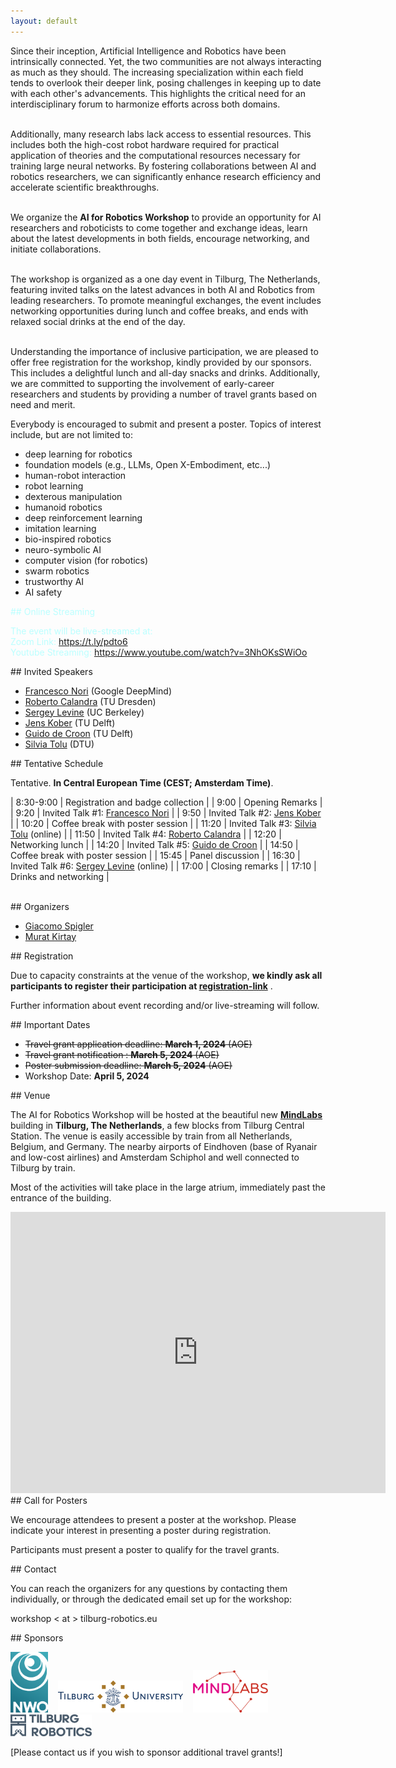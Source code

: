 ```yaml
---
layout: default
---
```



<div id="abstract" />
<p style='text-align: justify;'>

Since their inception, Artificial Intelligence and Robotics have been intrinsically connected. Yet, the two communities are not always interacting as much as they should. The increasing specialization within each field tends to overlook their deeper link, posing challenges in keeping up to date with each other's advancements. This highlights the critical need for an interdisciplinary forum to harmonize efforts across both domains.<br/><br/>

Additionally, many research labs lack access to essential resources. This includes both the high-cost robot hardware required for practical application of theories and the computational resources necessary for training large neural networks. By fostering collaborations between AI and robotics researchers, we can significantly enhance research efficiency and accelerate scientific breakthroughs.<br/><br/>

We organize the <b>AI for Robotics Workshop</b> to provide an opportunity for AI researchers and roboticists to come together and exchange ideas, learn about the latest developments in both fields, encourage networking, and initiate collaborations.<br/><br/>

The workshop is organized as a one day event in Tilburg, The Netherlands, featuring invited talks on the latest advances in both AI and Robotics from leading researchers. To promote meaningful exchanges, the event includes networking opportunities during lunch and coffee breaks, and ends with relaxed social drinks at the end of the day.<br/><br/>

Understanding the importance of inclusive participation, we are pleased to offer free registration for the workshop, kindly provided by our sponsors. This includes a delightful lunch and all-day snacks and drinks. Additionally, we are committed to supporting the involvement of early-career researchers and students by providing a number of travel grants based on need and merit.
</p>

Everybody is encouraged to submit and present a poster. Topics of interest include, but are not limited to:
* deep learning for robotics
* foundation models (e.g., LLMs, Open X-Embodiment, etc...)
* human-robot interaction
* robot learning
* dexterous manipulation
* humanoid robotics
* deep reinforcement learning
* imitation learning
* bio-inspired robotics
* neuro-symbolic AI
* computer vision (for robotics)
* swarm robotics
* trustworthy AI
* AI safety



<div id="online_streaming" />
<p style='text-align: justify;'>

<div style='color:#BFF;'>
## Online Streaming

The event will be live-streamed at:<br/>
Zoom Link: https://t.ly/pdto6 <br/>
Youtube Streaming: https://www.youtube.com/watch?v=3NhOKsSWiOo <br/>
</div>



<div id="invited_speakers" />
## Invited Speakers

* [Francesco Nori](https://scholar.google.com/citations?user=t3l8q6gAAAAJ) (Google DeepMind)
* [Roberto Calandra](https://lasr.org/) (TU Dresden)
* [Sergey Levine](https://people.eecs.berkeley.edu/~svlevine) (UC Berkeley)
* [Jens Kober](http://www.jenskober.de) (TU Delft)
* [Guido de Croon](http://www.bene-guido.eu/wordpress/) (TU Delft)
* [Silvia Tolu](https://www.dtu.dk/english/Person/cwis?id=102697&tab=1&entity=profile) (DTU)


<div id="schedule" />
## Tentative Schedule

Tentative. **In Central European Time (CEST; Amsterdam Time)**.

| 8:30-9:00  | Registration and badge collection  |
| 9:00  | Opening Remarks  |
| 9:20 | Invited Talk #1: [Francesco Nori](https://scholar.google.com/citations?user=t3l8q6gAAAAJ)  |
| 9:50 | Invited Talk #2: [Jens Kober](http://www.jenskober.de)  |
| 10:20 | Coffee break with poster session |
| 11:20 | Invited Talk #3: [Silvia Tolu](https://www.dtu.dk/english/Person/cwis?id=102697&tab=1&entity=profile) (online) |
| 11:50 | Invited Talk #4: [Roberto Calandra](https://lasr.org/)  |
| 12:20 | Networking lunch |
| 14:20 | Invited Talk #5: [Guido de Croon](http://www.bene-guido.eu/wordpress/)  |
| 14:50 | Coffee break with poster session  |
| 15:45 | Panel discussion  |
| 16:30 | Invited Talk #6: [Sergey Levine](https://people.eecs.berkeley.edu/~svlevine) (online) |
| 17:00 | Closing remarks  |
| 17:10 | Drinks and networking  |




<br />


<div id="organizers" />
## Organizers

* [Giacomo Spigler](http://www.spigler.net/giacomo)
* [Murat Kirtay](http://www.crossvalidate.me)


<div id="registration" />
## Registration

Due to capacity constraints at the venue of the workshop, **we kindly ask all participants to register their participation at [registration-link](https://app.gomry.com/event/FymM05lNhqjfXlpddxgd)** .

Further information about event recording and/or live-streaming will follow.



<div id="important_dates" />
## Important Dates

*   <strike>Travel grant application deadline: **March 1, 2024** (AOE)</strike>
*   <strike>Travel grant notification : **March 5, 2024** (AOE)</strike>
*   <strike>Poster submission deadline: **March 5, 2024** (AOE)</strike>
*   Workshop Date: **April 5, 2024**


<div id="location" />
## Venue

The AI for Robotics Workshop will be hosted at the beautiful new **[MindLabs](https://www.mind-labs.eu/)** building in **Tilburg, The Netherlands**, a few blocks from Tilburg Central Station. The venue is easily accessible by train from all Netherlands, Belgium, and Germany. The nearby airports of Eindhoven (base of Ryanair and low-cost airlines) and Amsterdam Schiphol and well connected to Tilburg by train.

Most of the activities will take place in the large atrium, immediately past the entrance of the building.

<div style="text-align:center;">
<iframe src="https://www.google.com/maps/embed?pb=!1m18!1m12!1m3!1d2183.4285681834876!2d5.082960790384151!3d51.56137862591535!2m3!1f0!2f0!3f0!3m2!1i1024!2i768!4f13.1!3m3!1m2!1s0x47c6bf2ba7a333a3%3A0x120bd825d562f2f!2sMindLabs!5e0!3m2!1sen!2snl!4v1704545609285!5m2!1sen!2snl" width="600" height="450" style="border:0;" allowfullscreen="" loading="lazy" referrerpolicy="no-referrer-when-downgrade"></iframe>
</div>


<div id="submission_instructions" />
## Call for Posters

We encourage attendees to present a poster at the workshop. Please indicate your interest in presenting a poster during registration.

Participants must present a poster to qualify for the travel grants.




<div id="contact" />
## Contact

You can reach the organizers for any questions by contacting them individually, or through the dedicated email set up for the workshop:

workshop &lt; at &gt;  tilburg-robotics.eu






<div id="Sponsors" />
## Sponsors

<a href="http://www.nwo.nl"><img src="assets/NWOlogo.png" width="60px" /></a> &nbsp;&nbsp; <a href="https://www.tilburguniversity.edu"><img src="assets/tilburguniversity_logo.png" width="200px" /></a> &nbsp;&nbsp; <a href="https://www.mind-labs.eu"><img src="assets/mindlabs_logo.png" width="120px" /></a> &nbsp;&nbsp; <a href="https://www.tilburg-robotics.eu"><img src="assets/tilburgrobotics_logo.png" width="130px" /></a> &nbsp;&nbsp;

[Please contact us if you wish to sponsor additional travel grants!]



<!-- Google tag (gtag.js) -->
<script async src="https://www.googletagmanager.com/gtag/js?id=G-S7HHK4Z38N"></script>
<script>
  window.dataLayer = window.dataLayer || [];
  function gtag(){dataLayer.push(arguments);}
  gtag('js', new Date());

  gtag('config', 'G-S7HHK4Z38N');
</script>


<!--
Text can be **bold**, _italic_, or ~~strikethrough~~.
![Octocat](https://github.githubassets.com/images/icons/emoji/octocat.png)
-->

